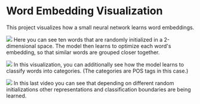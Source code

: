 # Word Embedding Visualization

This project visualizes how a small neural network learns word embeddings.

![](videos/gif_no_background.gif)
Here you can see ten words that are randomly initialized in a 2-dimensional space. The model then learns to optimize each word's embedding, so that similar words are grouped closer together. 

![](videos/gif_1.gif)
In this visualization, you can additionally see how the model learns to classify words into categories.
(The categories are POS tags in this case.) 

![](videos/gif_2.gif)
In this last video you can see that depending on different random initializations other representations and classification boundaries are being learned.


